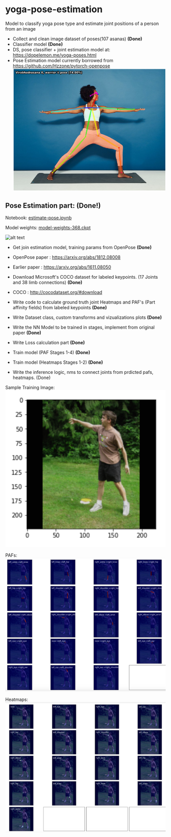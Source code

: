 # yoga-pose-estimation
Model to classify yoga pose type and estimate joint positions of a person from an image

- Collect and clean image dataset of poses(107 asanas) <b>(Done)</b>
- Classifier model <b>(Done)</b>
- DS, pose classifier + joint estimation model at: https://dopelemon.me/yoga-poses.html
- Pose Estimation model currently borrowed from https://github.com/Hzzone/pytorch-openpose
![alt text](https://github.com/DhruvJawalkar/blog/blob/master/app/results/yoga-pose/res-7100780243.png)


## Pose Estimation part: (Done!)

Notebook: [estimate-pose.ipynb](https://github.com/DhruvJawalkar/yoga-pose-estimation/blob/master/COCO/estimate-pose.ipynb)

Model weights: [model-weights-368.ckpt](https://oregonstate.box.com/s/h8fdt8g1twvlpgooawzxzjnmed2yoouk)

![alt text](http://cocodataset.org/images/keypoints-splash-big.png)
- Get join estimation model, training params from OpenPose <b>(Done)</b>
- OpenPose paper : https://arxiv.org/abs/1812.08008
- Earlier paper : https://arxiv.org/abs/1611.08050

- Download Microsoft's COCO dataset for labeled keypoints. (17 Joints and 38 limb connections) <b>(Done)</b>
- COCO : http://cocodataset.org/#download 
- Write code to calculate ground truth joint Heatmaps and PAF's (Part affinity fields) from labeled keypoints <b>(Done)</b>
- Write Dataset class, custom transforms and vizualizations plots <b>(Done)</b>
- Write the NN Model to be trained in stages, implement from original paper <b>(Done)</b>
- Write Loss calculation part <b>(Done)</b>
- Train model (PAF Stages 1-4) <b>(Done)</b>
- Train model (Heatmaps Stages 1-2) <b>(Done)</b>
- Write the inference logic, nms to connect joints from prdicted pafs, heatmaps. (Done)

Sample Training Image:
![alt text](https://github.com/DhruvJawalkar/yoga-pose-estimation/blob/master/COCO/sample-trn-img.png)

PAFs:
![alt text](https://github.com/DhruvJawalkar/yoga-pose-estimation/blob/master/COCO/trn-img-paf-vectors.png)

Heatmaps:
![alt text](https://github.com/DhruvJawalkar/yoga-pose-estimation/blob/master/COCO/trn-img-heatmaps.png)

